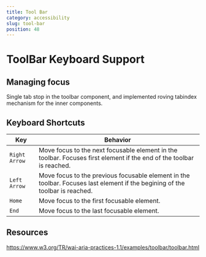 ```yaml
---
title: Tool Bar
category: accessibility
slug: tool-bar
position: 48
---
```

# ToolBar Keyboard Support

## Managing focus

Single tab stop in the toolbar component, and implemented roving tabindex mechanism for the inner components.

## Keyboard Shortcuts

| Key         | Behavior                                                    |
|-------------|-------------------------------------------------------------|
| `Right Arrow`  | Move focus to the next focusable element in the toolbar. Focuses first element if the end of the toolbar is reached. |
| `Left Arrow`  | Move focus to the previous focusable element in the toolbar. Focuses last element if the begining of the toolbar is reached. |
| `Home`  | Move focus to the first focusable element. |
| `End`  | Move focus to the last focusable element. |

## Resources

https://www.w3.org/TR/wai-aria-practices-1.1/examples/toolbar/toolbar.html

